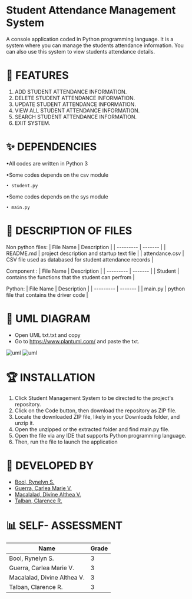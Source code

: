 # Student Attendance Management System

A console application coded in Python programming language. It is a system where you can manage the students attendance information. You can also use this system to view students attendance details.

# 🤖 FEATURES
1. ADD STUDENT ATTENDANCE INFORMATION.
2. DELETE STUDENT ATTENDANCE INFORMATION.
3. UPDATE STUDENT ATTENDANCE INFORMATION.
4. VIEW ALL STUDENT ATTENDANCE INFORMATION.
5. SEARCH STUDENT ATTENDANCE INFORMATION.
6. EXIT SYSTEM.

# ✨ DEPENDENCIES

•All codes are written in Python 3

•Some codes depends on the csv module
    
    • student.py
    
•Some codes depends on the sys module
    
    • main.py
    
# 🌟 DESCRIPTION OF FILES

Non python files:
| File Name | Description |
| --------- | ------- |
| README.md | project description and startup text file |
| attendance.csv | CSV file used as databased for student attendance records |

Component :
| File Name | Description |
| --------- | ------- |
| Student | contains the functions that the student can perfrom |

Python:
| File Name | Description |
| --------- | ------- |
| main.py | python file that contains the driver code |

# 🎯 UML DIAGRAM
* Open UML txt.txt and copy
* Go to https://www.plantuml.com/ and paste the txt.

![uml](https://user-images.githubusercontent.com/114181229/206959860-5fd1371b-46ea-46c7-9d7e-6abd27696eca.png)
![uml](https://user-images.githubusercontent.com/114181229/206955607-1d05e40b-64cd-489b-9104-9bda5527aa51.png)

# 🏆 INSTALLATION
1. Click Student Management System to be directed to the project's repository.
2. Click on the Code button, then download the repository as ZIP file.
3. Locate the downloaded ZIP file, likely in your Downloads folder, and unzip it.
4. Open the unzipped or the extracted folder and find main.py file.
5. Open the file via any IDE that supports Python programming language.
6. Then, run the file to launch the application

# 💫 DEVELOPED BY

* [Bool, Rynelyn S.](https://github.com/rynebool)
* [Guerra, Carlea Marie V.](https://github.com/CarleaG)
* [Macalalad, Divine Althea V.](https://github.com/divinemacalalad)
* [Talban, Clarence R.](https://github.com/Clarence2101)

#  📊 SELF- ASSESSMENT
|Name| Grade |
|----|--------|
|Bool, Rynelyn S.|3|
|Guerra, Carlea Marie V.|3|
|Macalalad, Divine Althea V.|3|
|Talban, Clarence R.|3|
